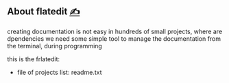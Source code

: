 
## About flatedit [<span style='font-size:20px;'>&#x270D;</span>](https://github.com/flatedit/bash/edit/main/DOCS/ABOUT.md)

creating documentation is not easy in hundreds of small projects, where are dpendencies
we need some simple tool to manage the documentation from the terminal, during programming

this is the frlatedit:
+ file of projects list: readme.txt
